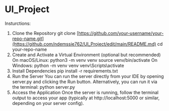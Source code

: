 # UI_Project
Insturctions:
1. Clone the Repository
git clone [https://github.com/your-username/your-repo-name.git](https://github.com/ndemssie762/UI_Project/edit/main/README.md)
cd your-repo-name
2. Create and Activate a Virtual Environment (optional but recommended)
On macOS/Linux:
python3 -m venv venv
source venv/bin/activate
On Windows:
python -m venv venv
venv\Scripts\activate
3. Install Dependencies
pip install -r requirements.txt
4. Run the Server
You can run the server directly from your IDE by opening server.py and clicking the Run button.
Alternatively, you can run it via the terminal:
python server.py
5. Access the Application
Once the server is running, follow the terminal output to access your app (typically at http://localhost:5000 or similar, depending on your server config).
